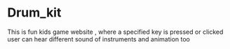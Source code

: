 # Drum_kit
This is fun kids game website , where a specified key is pressed or clicked user can hear different sound of instruments and animation too  
